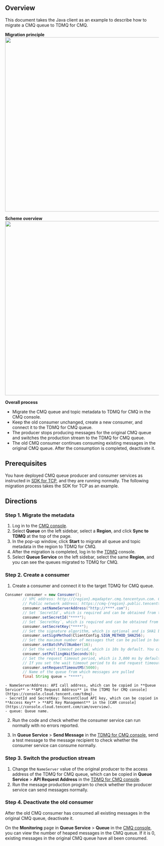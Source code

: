 ## Overview

This document takes the Java client as an example to describe how to migrate a CMQ queue to TDMQ for CMQ.

**Migration principle**
<img src="https://qcloudimg.tencent-cloud.cn/raw/b1a61ffa02c05dbaafe48cbdc72f1ae6.png" width="569">


**Scheme overview**
<img src="https://qcloudimg.tencent-cloud.cn/raw/079f11331fa9f030c9e48fdbc8fece34.png" width="569">


**Overall process**
<dx-steps>
- Migrate the CMQ queue and topic metadata to TDMQ for CMQ in the CMQ console.
- Keep the old consumer unchanged, create a new consumer, and connect it to the TDMQ for CMQ queue.
- The producer stops producing messages for the original CMQ queue and switches the production stream to the TDMQ for CMQ queue.
- The old CMQ consumer continues consuming existing messages in the original CMQ queue. After the consumption is completed, deactivate it.
</dx-steps>


## Prerequisites

You have deployed CMQ queue producer and consumer services as instructed in [SDK for TCP](https://intl.cloud.tencent.com/document/product/406/34256), and they are running normally. The following migration process takes the SDK for TCP as an example.

## Directions

### Step 1. Migrate the metadata

1. Log in to the [CMQ console](https://console.cloud.tencent.com/cmq).
2. Select **Queue** on the left sidebar, select a **Region**, and click **Sync to TDMQ** at the top of the page.
3. In the pop-up window, click **Start** to migrate all queue and topic metadata in the region to TDMQ for CMQ.
4. After the migration is completed, log in to the [TDMQ](https://console.cloud.tencent.com/tdmq) console.
5. Select **Queue Service** on the left sidebar, select the same **Region**, and you can see the queues migrated to TDMQ for CMQ.

### Step 2. Create a consumer

1. Create a consumer and connect it to the target TDMQ for CMQ queue.
```java
Consumer consumer = new Consumer();
        // VPC address: http://{region}.mqadapter.cmq.tencentyun.com. CVM instances in a VPC can be accessed over the private network
        // Public network address: https://cmq-{region}.public.tencenttdmq.com
        consumer.setNameServerAddress("http://****.com");
        // Set `SecretId`, which is required and can be obtained from the console
        consumer.setSecretId("****");
        // Set `SecretKey`, which is required and can be obtained from the console
        consumer.setSecretKey("****");
        // Set the signature algorithm, which is optional and is SHA1 by default
        consumer.setSignMethod(ClientConfig.SIGN_METHOD_SHA256);
        // Set the maximum number of messages that can be pulled in batches, which ranges from 1 to 16
        consumer.setBatchPullNumber(16);
        // Set the wait timeout period, which is 10s by default. You can pass in the specific wait time in methods such as `consumer.receiveMsg`
        consumer.setPollingWaitSeconds(6);
        // Set the request timeout period, which is 3,000 ms by default
        // If you set the wait timeout period to 6s and request timeout period to 5,000 ms, the final timeout period will be (6 * 1000 + 5000) ms
        consumer.setRequestTimeoutMS(5000);
        // Name of the queue from which messages are pulled
        final String queue = "****";
```
	- NameServerAddress: API call address, which can be copied in **Queue Service** > **API Request Address** in the [TDMQ for CMQ console](https://console.cloud.tencent.com/tdmq).
	- SecretId and SecretKey: TencentCloud API key, which can be copied in **Access Key** > **API Key Management** in the [CAM console](https://console.cloud.tencent.com/cam/overview).
	- queue: Queue name.

2. Run the code and check whether the consumer service can run normally with no errors reported.

3. In **Queue Service** > **Send Message** in the [TDMQ for CMQ console](https://console.cloud.tencent.com/tdmq), send a test message to the message recipient to check whether the consumer service can consume normally.


### Step 3. Switch the production stream

1. Change the `NameServer` value of the original producer to the access address of the TDMQ for CMQ queue, which can be copied in **Queue Service** > **API Request Address** in the [TDMQ for CMQ console](https://console.cloud.tencent.com/tdmq).
2. Run the message production program to check whether the producer service can send messages normally.

### Step 4. Deactivate the old consumer

After the old CMQ consumer has consumed all existing messages in the original CMQ queue, deactivate it.

On the **Monitoring** page in **Queue Service** > **Queue** in the [CMQ console](https://console.cloud.tencent.com/cmq), you can view the number of heaped messages in the CMQ queue. If it is 0, existing messages in the original CMQ queue have all been consumed.

